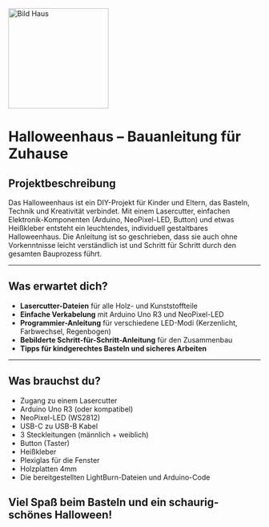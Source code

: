 <img src="../Bilder/AI_Werbebild.png" alt="Bild Haus" width="200">





# Halloweenhaus – Bauanleitung für Zuhause

## Projektbeschreibung

Das Halloweenhaus ist ein DIY-Projekt für Kinder und Eltern, das Basteln, Technik und Kreativität verbindet. Mit einem Lasercutter, einfachen Elektronik-Komponenten (Arduino, NeoPixel-LED, Button) und etwas Heißkleber entsteht ein leuchtendes, individuell gestaltbares Halloweenhaus. Die Anleitung ist so geschrieben, dass sie auch ohne Vorkenntnisse leicht verständlich ist und Schritt für Schritt durch den gesamten Bauprozess führt.

---

## Was erwartet dich?

- **Lasercutter-Dateien** für alle Holz- und Kunststoffteile
- **Einfache Verkabelung** mit Arduino Uno R3 und NeoPixel-LED
- **Programmier-Anleitung** für verschiedene LED-Modi (Kerzenlicht, Farbwechsel, Regenbogen)
- **Bebilderte Schritt-für-Schritt-Anleitung** für den Zusammenbau
- **Tipps für kindgerechtes Basteln und sicheres Arbeiten**

---

## Was brauchst du?

- Zugang zu einem Lasercutter
- Arduino Uno R3 (oder kompatibel)
- NeoPixel-LED (WS2812)
- USB-C zu USB-B Kabel
- 3 Steckleitungen (männlich + weiblich)
- Button (Taster)
- Heißkleber
- Plexiglas für die Fenster
- Holzplatten 4mm
- Die bereitgestellten LightBurn-Dateien und Arduino-Code



## Viel Spaß beim Basteln und ein schaurig-schönes Halloween!
